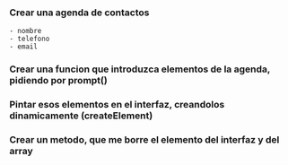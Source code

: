 ### Crear una agenda de contactos
    - nombre
    - telefono
    - email

### Crear una funcion que introduzca elementos de la agenda, pidiendo por prompt()

### Pintar esos elementos en el interfaz, creandolos dinamicamente (createElement)

### Crear un metodo, que me borre el elemento del interfaz y del array